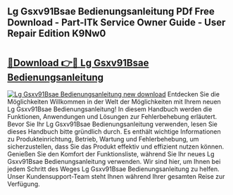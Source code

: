 ## Lg Gsxv91Bsae Bedienungsanleitung PDf Free Download - Part-lTk Service Owner Guide - User Repair Edition K9Nw0

# <h2><a href="http://df587h5.blite.top/?on=Lg+Gsxv91Bsae+Bedienungsanleitung">🔗Download 👉🔴 Lg Gsxv91Bsae Bedienungsanleitung</a></h2>

[![Lg Gsxv91Bsae Bedienungsanleitung new download](https://i.imgur.com/lujVjoI.png)](http://df587h5.blite.top/?on=Lg+Gsxv91Bsae+Bedienungsanleitung)
Entdecken Sie die Möglichkeiten Willkommen in der Welt der Möglichkeiten mit Ihrem neuen Lg Gsxv91Bsae Bedienungsanleitung! In diesem Handbuch werden die Funktionen, Anwendungen und Lösungen zur Fehlerbehebung erläutert. Bevor Sie Ihr Lg Gsxv91Bsae Bedienungsanleitung verwenden, lesen Sie dieses Handbuch bitte gründlich durch. Es enthält wichtige Informationen zu Produkteinrichtung, Betrieb, Wartung und Fehlerbehebung, um sicherzustellen, dass Sie das Produkt effektiv und effizient nutzen können. Genießen Sie den Komfort der Funktionsliste, während Sie Ihr neues Lg Gsxv91Bsae Bedienungsanleitung verwenden. Wir sind hier, um Ihnen bei jedem Schritt des Weges Lg Gsxv91Bsae Bedienungsanleitung zu helfen. Unser Kundensupport-Team steht Ihnen während Ihrer gesamten Reise zur Verfügung.
